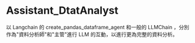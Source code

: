 # Assistant_DtatAnalyst
以 Langchain 的 create_pandas_dataframe_agent 和一般的 LLMChain ，分別作為"資料分析師"和"主管"進行 LLM 的互動，以進行更為完整的資料分析。

